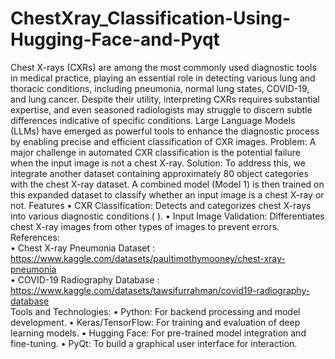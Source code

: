# ChestXray_Classification-Using-Hugging-Face-and-Pyqt
Chest X-rays (CXRs) are among the most commonly used diagnostic tools in medical practice, playing an essential role in detecting various lung and thoracic conditions, including pneumonia, normal lung states, COVID-19, and lung cancer. Despite their utility, interpreting CXRs requires substantial expertise, and even seasoned radiologists may struggle to discern subtle differences indicative of specific conditions.
Large Language Models (LLMs) have emerged as powerful tools to enhance the diagnostic process by enabling precise and efficient classification of CXR images.
Problem: A major challenge in automated CXR classification is the potential failure when the input image is not a chest X-ray.
Solution: To address this, we integrate another dataset containing approximately 80 object categories with the chest X-ray dataset. A combined model (Model 1) is then trained on this expanded dataset to classify whether an input image is a chest X-ray or not.
Features
•	CXR Classification: Detects and categorizes chest X-rays into various diagnostic conditions ( ).
•	Input Image Validation: Differentiates chest X-ray images from other types of images to prevent errors.
References: <br>
•	Chest X-ray Pneumonia Dataset :  https://www.kaggle.com/datasets/paultimothymooney/chest-xray-pneumonia<br>
•	COVID-19 Radiography Database : https://www.kaggle.com/datasets/tawsifurrahman/covid19-radiography-database<br>
Tools and Technologies:
•	Python: For backend processing and model development.
•	Keras/TensorFlow: For training and evaluation of deep learning models.
•	Hugging Face: For pre-trained model integration and fine-tuning.
•	PyQt: To build a graphical user interface for interaction.



